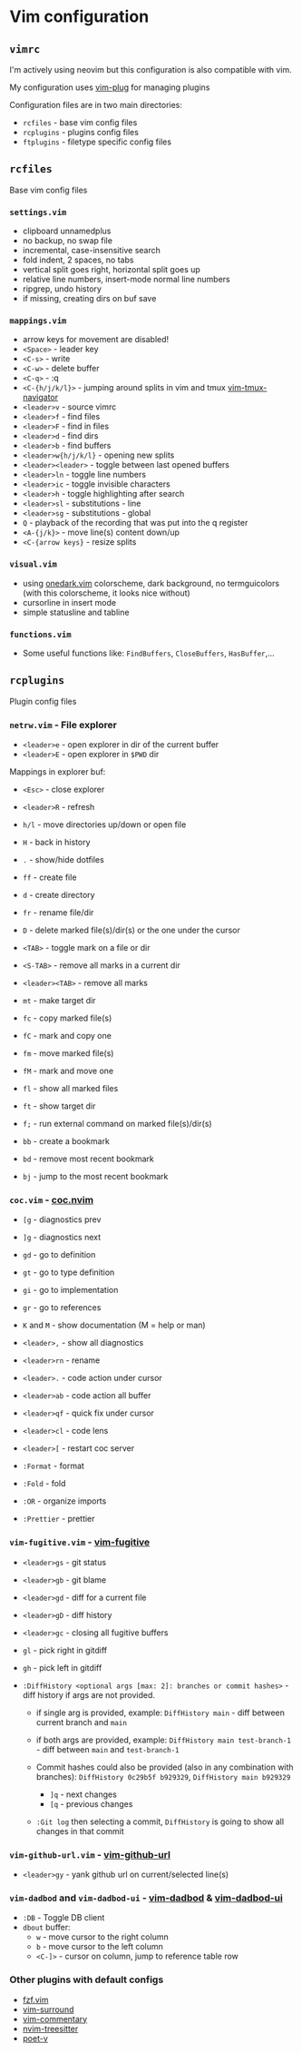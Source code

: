 # Vim configuration

## `vimrc`

I'm actively using neovim but this configuration is also compatible with vim.

My configuration uses [vim-plug](https://github.com/junegunn/vim-plug) for managing plugins

Configuration files are in two main directories:

- `rcfiles` - base vim config files
- `rcplugins` - plugins config files
- `ftplugins` - filetype specific config files

## `rcfiles`

Base vim config files

### `settings.vim`

- clipboard unnamedplus
- no backup, no swap file
- incremental, case-insensitive search
- fold indent, 2 spaces, no tabs
- vertical split goes right, horizontal split goes up
- relative line numbers, insert-mode normal line numbers
- ripgrep, undo history
- if missing, creating dirs on buf save

### `mappings.vim`

- arrow keys for movement are disabled!
- `<Space>` - leader key
- `<C-s>` - write
- `<C-w>` - delete buffer
- `<C-q>` - :q
- `<C-{h/j/k/l}>` - jumping around splits in vim and tmux [vim-tmux-navigator](christoomey/vim-tmux-navigator)
- `<leader>v` - source vimrc
- `<leader>f` - find files
- `<leader>F` - find in files
- `<leader>d` - find dirs
- `<leader>b` - find buffers
- `<leader>w{h/j/k/l}` - opening new splits
- `<leader><leader>` - toggle between last opened buffers
- `<leader>ln` - toggle line numbers
- `<leader>ic` - toggle invisible characters
- `<leader>h` - toggle highlighting after search
- `<leader>sl` - substitutions - line
- `<leader>sg` - substitutions - global
- `Q` - playback of the recording that was put into the q register
- `<A-{j/k}>` - move line(s) content down/up
- `<C-{arrow keys}` - resize splits

### `visual.vim`

- using [onedark.vim](https://github.com/joshdick/onedark.vim) colorscheme, dark background, no termguicolors (with this colorscheme, it looks nice without)
- cursorline in insert mode
- simple statusline and tabline

### `functions.vim`

- Some useful functions like: `FindBuffers`, `CloseBuffers`, `HasBuffer`,...

## `rcplugins`

Plugin config files

### `netrw.vim` - File explorer

- `<leader>e` - open explorer in dir of the current buffer
- `<leader>E` - open explorer in `$PWD` dir

Mappings in explorer buf:

- `<Esc>` - close explorer
- `<leader>R` - refresh
- `h/l` - move directories up/down or open file
- `H` - back in history
- `.` - show/hide dotfiles

- `ff` - create file
- `d` - create directory
- `fr` - rename file/dir
- `D` - delete marked file(s)/dir(s) or the one under the cursor

- `<TAB>` - toggle mark on a file or dir
- `<S-TAB>` - remove all marks in a current dir
- `<leader><TAB>` - remove all marks
- `mt` - make target dir
- `fc` - copy marked file(s)
- `fC` - mark and copy one
- `fm` - move marked file(s)
- `fM` - mark and move one
- `fl` - show all marked files
- `ft` - show target dir
- `f;` - run external command on marked file(s)/dir(s)

- `bb` - create a bookmark
- `bd` - remove most recent bookmark
- `bj` - jump to the most recent bookmark

### `coc.vim` - [coc.nvim](https://github.com/neoclide/coc.nvim)

- `[g` - diagnostics prev
- `]g` - diagnostics next
- `gd` - go to definition
- `gt` - go to type definition
- `gi` - go to implementation
- `gr` - go to references
- `K` and `M` - show documentation (M = help or man)
- `<leader>,` - show all diagnostics
- `<leader>rn` - rename
- `<leader>.` - code action under cursor
- `<leader>ab` - code action all buffer
- `<leader>qf` - quick fix under cursor
- `<leader>cl` - code lens
- `<leader>[` - restart coc server

- `:Format` - format
- `:Fold` - fold
- `:OR` - organize imports
- `:Prettier` - prettier

### `vim-fugitive.vim` - [vim-fugitive](https://github.com/tpope/vim-fugitive)

- `<leader>gs` - git status
- `<leader>gb` - git blame
- `<leader>gd` - diff for a current file
- `<leader>gD` - diff history
- `<leader>gc` - closing all fugitive buffers
- `gl` - pick right in gitdiff
- `gh` - pick left in gitdiff

- `:DiffHistory <optional args [max: 2]: branches or commit hashes>` - diff history if args are not provided.

  - if single arg is provided, example: `DiffHistory main` - diff between current branch and `main`
  - if both args are provided, example: `DiffHistory main test-branch-1` - diff between `main` and `test-branch-1`
  - Commit hashes could also be provided (also in any combination with branches): `DiffHistory 0c29b5f b929329`, `DiffHistory main b929329`

    - `]q` - next changes
    - `[q` - previous changes

  - `:Git log` then selecting a commit, `DiffHistory` is going to show all changes in that commit

### `vim-github-url.vim` - [vim-github-url](https://github.com/pgr0ss/vim-github-url)

- `<leader>gy` - yank github url on current/selected line(s)

### `vim-dadbod` and `vim-dadbod-ui` - [vim-dadbod](https://github.com/tpope/vim-dadbod) & [vim-dadbod-ui](https://github.com/kristijanhusak/vim-dadbod-ui)

- `:DB` - Toggle DB client
- `dbout` buffer:
  - `w` - move cursor to the right column
  - `b` - move cursor to the left column
  - `<C-]>` - cursor on column, jump to reference table row

### Other plugins with default configs

- [fzf.vim](https://github.com/junegunn/fzf.vim)
- [vim-surround](https://github.com/tpope/vim-surround)
- [vim-commentary](https://github.com/tpope/vim-commentary)
- [nvim-treesitter](https://github.com/nvim-treesitter/nvim-treesitter)
- [poet-v](https://github.com/petobens/poet-v)
